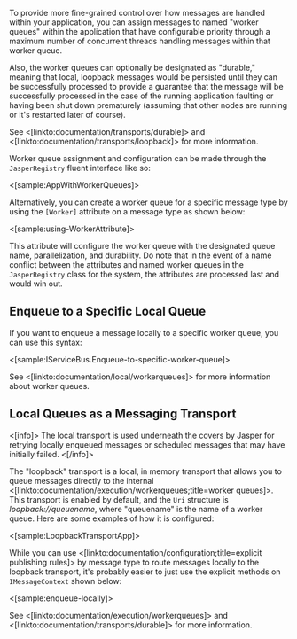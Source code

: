 <!--title:Local Worker Queues-->


To provide more fine-grained control over how messages are handled within your application, you can assign messages to 
named "worker queues" within the application that have configurable priority through a maximum number of concurrent threads handling messages within that worker queue. 

Also, the worker queues can optionally be designated as "durable," meaning that local, loopback messages would be persisted until they can be successfully processed to provide a guarantee that the message will be successfully processed in the case of the running application faulting or having been shut down prematurely (assuming that other nodes are running or it's restarted later of course).

See <[linkto:documentation/transports/durable]> and <[linkto:documentation/transports/loopback]> for more information.

Worker queue assignment and configuration can be made through the `JasperRegistry` fluent interface like so:

<[sample:AppWithWorkerQueues]>


Alternatively, you can create a worker queue for a specific message type by using the `[Worker]` attribute on a message
type as shown below:

<[sample:using-WorkerAttribute]>

This attribute will configure the worker queue with the designated queue name, parallelization, and durability. Do note that in the event of a name conflict between the attributes and named worker queues in the `JasperRegistry` class for the system, the attributes are processed last and would win out. 



## Enqueue to a Specific Local Queue

If you want to enqueue a message locally to a specific worker queue, you can use this syntax:

<[sample:IServiceBus.Enqueue-to-specific-worker-queue]>

See <[linkto:documentation/local/workerqueues]> for more information about worker queues.


## Local Queues as a Messaging Transport


<[info]>
The local transport is used underneath the covers by Jasper for retrying
locally enqueued messages or scheduled messages that may have initially failed.
<[/info]>


The "loopback" transport is a local, in memory transport that allows you to queue messages directly to the internal <[linkto:documentation/execution/workerqueues;title=worker queues]>. This transport is enabled
by default, and the `Uri` structure is *loopback://queuename*, where "queuename" is the name of a worker queue. Here are some examples of how it is configured:

<[sample:LoopbackTransportApp]>

While you can use <[linkto:documentation/configuration;title=explicit publishing rules]> by message type to route messages locally to the loopback transport, it's probably easier to just use the explicit methods on `IMessageContext` shown below:

<[sample:enqueue-locally]>

See <[linkto:documentation/execution/workerqueues]> and <[linkto:documentation/transports/durable]> for more information.



